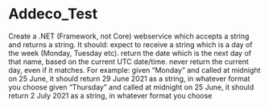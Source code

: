 # Addeco_Test
Create a .NET (Framework, not Core) webservice which accepts a string and returns a string. It should: expect to receive a string which is a day of the week (Monday, Tuesday etc).  return the date which is the next day of that name, based on the current UTC date/time.  never return the current day, even if it matches.  For example: given “Monday” and called at midnight on 25 June, it should return 29 June 2021 as a string, in whatever format you choose given “Thursday” and called at midnight on 25 June, it should return 2 July 2021 as a string, in whatever format you choose
